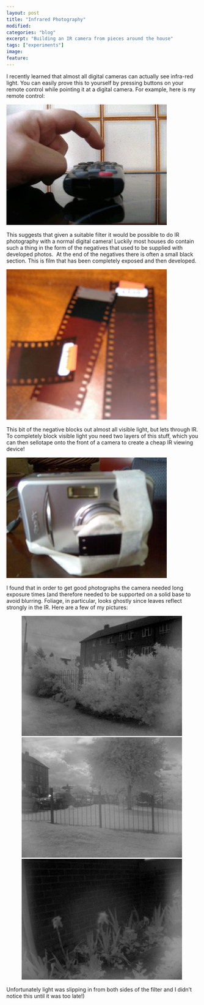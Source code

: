 ```yaml
---
layout: post
title: "Infrared Photography"
modified:
categories: "blog"
excerpt: "Building an IR camera from pieces around the house"
tags: ["experiments"]
image:
feature:
---
```


I recently learned that almost all digital cameras can actually see infra-red light. You can easily prove this to yourself by pressing buttons on your remote control while pointing it at a digital camera. For example, here is my remote control:

[![image](/images/ir_photography/irp1.gif)](../images/ir_photography/irp1.gif)

This suggests that given a suitable filter it would be possible to do IR photography with a normal digital camera! Luckily most houses do contain such a thing in the form of the negatives that used to be supplied with developed photos.  At the end of the negatives there is often a small black section. This is film that has been completely exposed and then developed.

[![image](/images/ir_photography/irp2.jpg)](../images/ir_photography/irp2.jpg)

This bit of the negative blocks out almost all visible light, but lets through IR. To completely block visible light you need two layers of this stuff, which you can then sellotape onto the front of a camera to create a cheap IR viewing device!

[![image](/images/ir_photography/irp3.jpg)](../images/ir_photography/irp3.jpg)

I found that in order to get good photographs the camera needed long exposure times (and therefore needed to be supported on a solid base to avoid blurring. Foliage, in particular, looks ghostly since leaves reflect strongly in the IR. Here are a few of my pictures:

<figure class="third">
  <a href="/images/ir_photography/irp4.jpg"><img src="/images/ir_photography/irp4.jpg" alt="image"></a>
  <a href="/images/ir_photography/irp5.jpg"><img src="/images/ir_photography/irp5.jpg" alt="image"></a>
  <a href="/images/ir_photography/irp6.jpg"><img src="/images/ir_photography/irp6.jpg" alt="image"></a>
</figure>

Unfortunately light was slipping in from both sides of the filter and I didn’t notice this until it was too late!)
